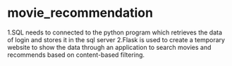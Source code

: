 # movie_recommendation
1.SQL needs to connected to the python program which retrieves the data of login and stores it in the sql server
2.Flask is used to create a temporary website to show the data through an application to search movies and recommends based on content-based filtering.
